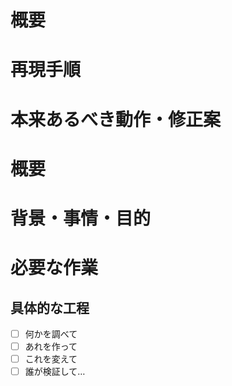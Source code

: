 <!--
(1) バグ報告の場合
-->
# 概要
<!-- どんなバグがある or ありそうか、何の挙動がおかしいと思われるか、問題の深刻さ・緊迫度など -->

# 再現手順
<!--
なるべく誰でも再現できるよう、順を追って記載する
不具合を再現できない場合も「こういう場合に発生することがある」という例をなるべく詳しく
-->

# 本来あるべき動作・修正案
<!-- このissueの目的を明らかにする -->



<!--
(2) 新機能提案
-->
# 概要
<!-- どんな機能を追加する必要があるのか、優先度や重要度など -->

# 背景・事情・目的
<!--
* いま何が起こっているのか
* 何に困っているのか
* 何がダメなのか
* 何が必要なのか
* 何が改善できるのか
-->

# 必要な作業
<!--
* どういう状態になり、何が実現すれば完成なのか
* 先送りするべきこと、今回やらないことは何か
-->

## 具体的な工程
- [ ] 何かを調べて
- [ ] あれを作って
- [ ] これを変えて
- [ ] 誰が検証して…
<!-- もし決まっていれば書いておく -->
